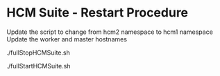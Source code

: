 # HCM Suite - Restart Procedure

Update the script to change from hcm2 namespace to hcm1 namespace
Update the worker and master hostnames

./fullStopHCMSuite.sh

./fullStartHCMSuite.sh
